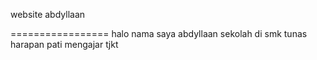 website abdyllaan

=================
halo nama saya abdyllaan
sekolah di smk tunas harapan pati
mengajar tjkt
